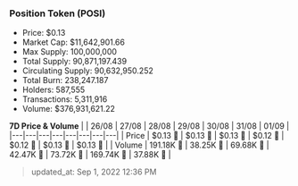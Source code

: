 
  ### Position Token (POSI)
  - Price: $0.13
  - Market Cap: $11,642,901.66
  - Max Supply: 100,000,000
  - Total Supply: 90,871,197.439
  - Circulating Supply: 90,632,950.252
  - Total Burn: 238,247.187
  - Holders: 587,555
  - Transactions: 5,311,916
  - Volume: $376,931,621.22

  **7D Price & Volume**
  | | 26&#x2F;08 | 27&#x2F;08 | 28&#x2F;08 | 29&#x2F;08 | 30&#x2F;08 | 31&#x2F;08 | 01&#x2F;09 |
  |---|---|---|---|---|---|---|---|
  | Price | $0.13 🔻 | $0.13 🔻 | $0.13 🔻 | $0.12 🔻 | $0.12 🔻 | $0.13 🚀 | $0.13 🔻 |
  | Volume | 191.18K 🚀 | 38.25K 🔻 | 69.68K 🚀 | 42.47K 🔻 | 73.72K 🚀 | 169.74K 🚀 | 37.88K 🔻 |

  > updated_at: Sep 1, 2022 12:36 PM
